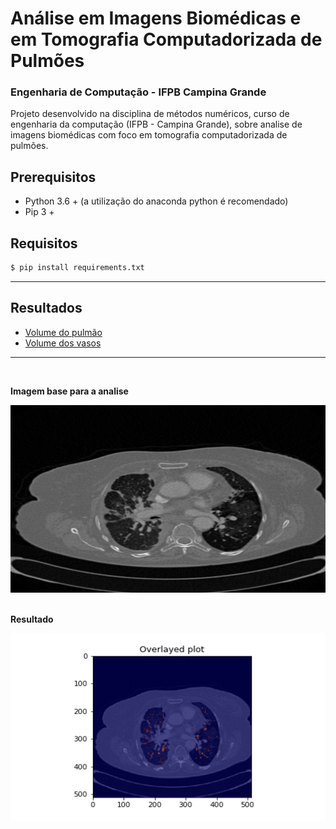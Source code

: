 # Análise em Imagens Biomédicas e em Tomografia Computadorizada de Pulmões

### Engenharia de Computação - IFPB Campina Grande
 Projeto desenvolvido na disciplina de métodos numéricos, curso de engenharia da computação (IFPB - Campina Grande), sobre analise de imagens biomédicas com foco em tomografia computadorizada de pulmões.

## Prerequisitos
  * Python 3.6 + (a utilização do anaconda python é recomendado)
  * Pip 3 +

## Requisitos
 ```bash
 $ pip install requirements.txt
 ```

---

## Resultados

  * [Volume do pulmão](https://github.com/TheGabrielSN/Analysis_of_Computed_Tomography_Images/blob/main/CSV/lung_volumes.csv)
  * [Volume dos vasos](https://github.com/TheGabrielSN/Analysis_of_Computed_Tomography_Images/blob/main/CSV/vessel_volumes.csv)


---

<br/>

<b> Imagem base para a analise </b>

<div>
    <img src="https://github.com/TheGabrielSN/Analysis_of_Computed_Tomography_Images/blob/main/Figures/slice020.png" width="550" height="300">
</div>

<br/>

<b> Resultado </b>

<div>
    <img src="https://github.com/TheGabrielSN/Analysis_of_Computed_Tomography_Images/blob/main/Vessel_overlayed/slice020_vessels.png" width="550" height="300">
</div>